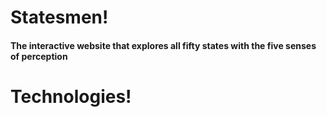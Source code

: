 # Statesmen!
<h4>The interactive website that explores all fifty states with the five senses of perception</h4>

# Technologies!
